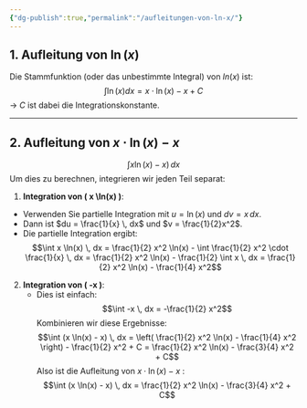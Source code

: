 ```yaml
---
{"dg-publish":true,"permalink":"/aufleitungen-von-ln-x/"}
---
```


## 1. Aufleitung von $\ln(x)$
Die Stammfunktion (oder das unbestimmte Integral) von $ln(x)$ ist: $$\int \ln(x)dx = x \cdot \ln(x) - x + C$$
 → $C$ ist dabei die Integrationskonstante.
___
## 2. Aufleitung von $x \cdot \ln(x) - x$ 
$$\int x \ln(x) - x) \, dx$$
Um dies zu berechnen, integrieren wir jeden Teil separat:
1. **Integration von \( x \ln(x) \)**:
- Verwenden Sie partielle Integration mit $u = \ln(x)$ und $dv = x \, dx$.
- Dann ist $du = \frac{1}{x} \, dx$ und $v = \frac{1}{2}x^2$.
- Die partielle Integration ergibt: $$\int x \ln(x) \, dx = \frac{1}{2} x^2 \ln(x) - \int \frac{1}{2} x^2 \cdot \frac{1}{x} \, dx = \frac{1}{2} x^2 \ln(x) - \frac{1}{2} \int x \, dx = \frac{1}{2} x^2 \ln(x) - \frac{1}{4} x^2$$
2. **Integration von \( -x \)**:
   - Dies ist einfach: $$\int -x \, dx = -\frac{1}{2} x^2$$
Kombinieren wir diese Ergebnisse: $$\int (x \ln(x) - x) \, dx = \left( \frac{1}{2} x^2 \ln(x) - \frac{1}{4} x^2 \right) - \frac{1}{2} x^2 + C = \frac{1}{2} x^2 \ln(x) - \frac{3}{4} x^2 + C$$
Also ist die Aufleitung von $x \cdot \ln(x) - x$ : $$\int (x \ln(x) - x) \, dx = \frac{1}{2} x^2 \ln(x) - \frac{3}{4} x^2 + C$$